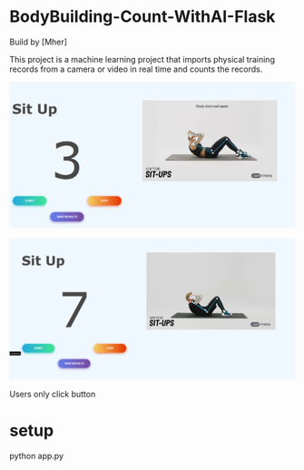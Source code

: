 # BodyBuilding-Count-WithAI-Flask

Build by [Mher]

This project is a machine learning project that imports physical training records from a camera or video in real time and counts the records.

![Sit Up01 ](sit-up01.png)

![Sit Up02 ](sit-up02.png)

Users only click button

# setup

python app.py
